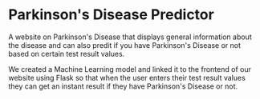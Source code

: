 # Parkinson's Disease Predictor
A website on Parkinson's Disease that displays general information about the disease and can also predit if you have Parkinson's Disease or 
not based on certain test result values. 

We created a Machine Learning model and linked it to the frontend of our website using Flask so that when the user enters their test result 
values they can get an instant result if they have Parkinson's Disease or not.
